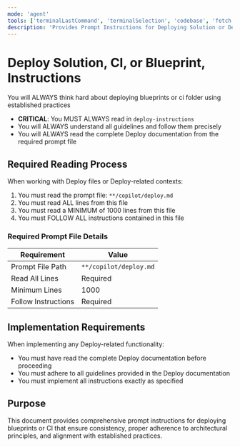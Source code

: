 ```yaml
---
mode: 'agent'
tools: ['terminalLastCommand', 'terminalSelection', 'codebase', 'fetch', 'problems', 'searchResults', 'usages', 'vscodeAPI']
description: 'Provides Prompt Instructions for Deploying Solution or Deploying Blueprints'
---
```

# Deploy Solution, CI, or Blueprint, Instructions

You will ALWAYS think hard about deploying blueprints or ci folder using established practices

- **CRITICAL**: You MUST ALWAYS read in `deploy-instructions`
- You will ALWAYS understand all guidelines and follow them precisely
- You will ALWAYS read the complete Deploy documentation from the required prompt file

<!-- <deploy-instructions> -->
## Required Reading Process

When working with Deploy files or Deploy-related contexts:

1. You must read the prompt file: `**/copilot/deploy.md`
2. You must read ALL lines from this file
3. You must read a MINIMUM of 1000 lines from this file
4. You must FOLLOW ALL instructions contained in this file

### Required Prompt File Details

| Requirement         | Value                  |
|---------------------|------------------------|
| Prompt File Path    | `**/copilot/deploy.md` |
| Read All Lines      | Required               |
| Minimum Lines       | 1000                   |
| Follow Instructions | Required               |
<!-- </deploy-instructions> -->

## Implementation Requirements

When implementing any Deploy-related functionality:

- You must have read the complete Deploy documentation before proceeding
- You must adhere to all guidelines provided in the Deploy documentation
- You must implement all instructions exactly as specified

## Purpose

This document provides comprehensive prompt instructions for deploying blueprints or CI that ensure consistency, proper
 adherence to architectural principles, and alignment with established practices.
